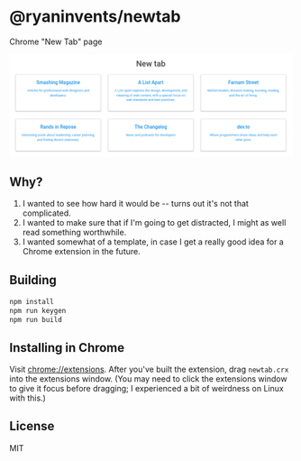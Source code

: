# @ryaninvents/newtab

Chrome "New Tab" page

<img src="newtab.png" alt="Screenshot of new tab page">

## Why?

1. I wanted to see how hard it would be -- turns out it's not that complicated.
2. I wanted to make sure that if I'm going to get distracted, I might as well read something worthwhile.
3. I wanted somewhat of a template, in case I get a really good idea for a Chrome extension in the future.

## Building

```
npm install
npm run keygen
npm run build
```

## Installing in Chrome

Visit [chrome://extensions](chrome://extensions). After you've built the extension, drag `newtab.crx` into the extensions window. (You may need to click the extensions window to give it focus before dragging; I experienced a bit of weirdness on Linux with this.)

## License

MIT